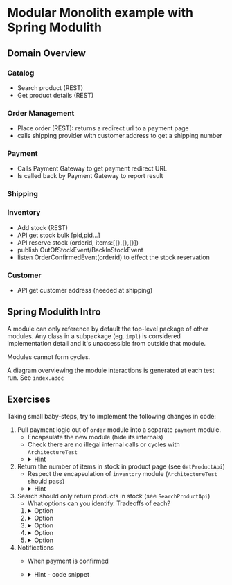 # Modular Monolith example with Spring Modulith

## Domain Overview

### Catalog

- Search product (REST)
- Get product details (REST)

### Order Management

- Place order (REST): returns a redirect url to a payment page
- calls shipping provider with customer.address to get a shipping number

### Payment

- Calls Payment Gateway to get payment redirect URL
- Is called back by Payment Gateway to report result

### Shipping

### Inventory

- Add stock (REST)
- API get stock bulk [pid,pid...]
- API reserve stock (orderid, items:[{},{},{}])
- publish OutOfStockEvent/BackInStockEvent
- listen OrderConfirmedEvent(orderid) to effect the stock reservation

### Customer

- API get customer address (needed at shipping)

## Spring Modulith Intro
A module can only reference by default the top-level package of other modules. Any class in a subpackage (eg. `impl`) is considered implementation detail and it's unaccessible from outside that module.

Modules cannot form cycles.

A diagram overviewing the module interactions is generated at each test run. See `index.adoc`

## Exercises
Taking small baby-steps, try to implement the following changes in code:
1. Pull payment logic out of `order` module into a separate `payment` module.
    - Encapsulate the new module (hide its internals)
    - Check there are no illegal internal calls or cycles with `ArchitectureTest`
    - <details><summary>Hint</summary>Have a si</details>
2. Return the number of items in stock in product page (see `GetProductApi`)
    - Respect the encapsulation of `inventory` module (`ArchitectureTest` should pass)
   - <details><summary>Hint</summary>Retrieve the stock item number via a call to a new method in `InventoryModule`</details>
3. Search should only return products in stock (see `SearchProductApi`)
    - What options can you identify. Tradeoffs of each?
    1. <details><summary>Option</summary>Find all products and join in-memory with all stock. Or vice-versa.</details>
    1. <details><summary>Option</summary>Force a JOIN via SQL/JPQL</details>
    1. <details><summary>Option</summary>Replicate stock item number at every change via events from `inventory`</details>
    1. <details><summary>Option</summary>Publish `OutOfStockEvent` and `BackInStockEvent` from `inventory`, keep a `Product.inStock` boolean; </details>
    1. <details><summary>Option</summary>A separate ElasticSearch engine to which you publish product{id,name} and stock{items} (just imagine)</details>
4. Notifications
   - When payment is confirmed
   - <details>
      <summary>Hint - code snippet</summary>
     
     ``` @ApplicationModuleListener
      public void onOrderStatusChanged(OrderStatusChangedEvent event) {
        String customerEmail = customerModule.getCustomer(event.customerId()).email();
        if (event.status() == OrderStatus.PAYMENT_APPROVED) {
          sendPaymentConfirmedEmail(event, customerEmail);
        }
        if (event.status() == OrderStatus.SHIPPING_IN_PROGRESS) {
          sendOrderShippedEmail(event, customerEmail);
        }
      }
     ```
   </details>

